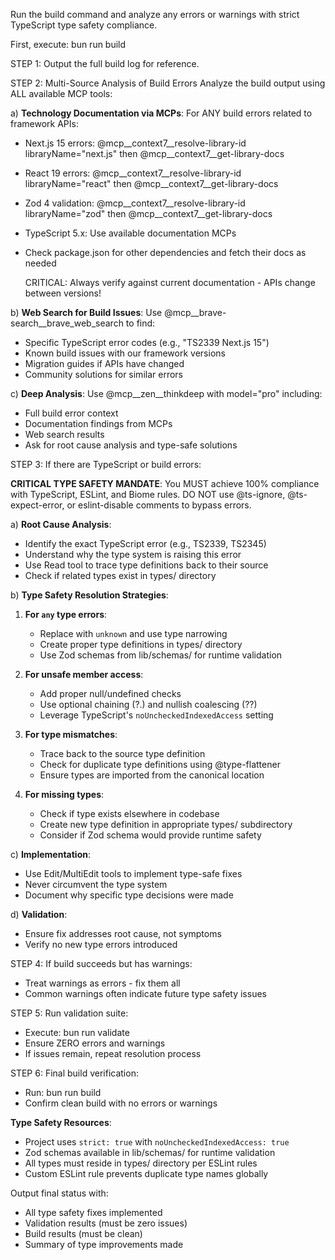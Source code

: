 Run the build command and analyze any errors or warnings with strict TypeScript type safety compliance.

First, execute: bun run build

STEP 1: Output the full build log for reference.

STEP 2: Multi-Source Analysis of Build Errors
Analyze the build output using ALL available MCP tools:

a) **Technology Documentation via MCPs**:
   For ANY build errors related to framework APIs:

- Next.js 15 errors: @mcp__context7__resolve-library-id libraryName="next.js" then @mcp__context7__get-library-docs
- React 19 errors: @mcp__context7__resolve-library-id libraryName="react" then @mcp__context7__get-library-docs
- Zod 4 validation: @mcp__context7__resolve-library-id libraryName="zod" then @mcp__context7__get-library-docs
- TypeScript 5.x: Use available documentation MCPs
- Check package.json for other dependencies and fetch their docs as needed

   CRITICAL: Always verify against current documentation - APIs change between versions!

b) **Web Search for Build Issues**:
   Use @mcp__brave-search__brave_web_search to find:

- Specific TypeScript error codes (e.g., "TS2339 Next.js 15")
- Known build issues with our framework versions
- Migration guides if APIs have changed
- Community solutions for similar errors

c) **Deep Analysis**:
   Use @mcp__zen__thinkdeep with model="pro" including:

- Full build error context
- Documentation findings from MCPs
- Web search results
- Ask for root cause analysis and type-safe solutions

STEP 3: If there are TypeScript or build errors:

**CRITICAL TYPE SAFETY MANDATE**: You MUST achieve 100% compliance with TypeScript, ESLint, and Biome rules. DO NOT use @ts-ignore, @ts-expect-error, or eslint-disable comments to bypass errors.

a) **Root Cause Analysis**:

- Identify the exact TypeScript error (e.g., TS2339, TS2345)
- Understand why the type system is raising this error
- Use Read tool to trace type definitions back to their source
- Check if related types exist in types/ directory

b) **Type Safety Resolution Strategies**:

   1. **For `any` type errors**:
      - Replace with `unknown` and use type narrowing
      - Create proper type definitions in types/ directory
      - Use Zod schemas from lib/schemas/ for runtime validation

   2. **For unsafe member access**:
      - Add proper null/undefined checks
      - Use optional chaining (?.) and nullish coalescing (??)
      - Leverage TypeScript's `noUncheckedIndexedAccess` setting

   3. **For type mismatches**:
      - Trace back to the source type definition
      - Check for duplicate type definitions using @type-flattener
      - Ensure types are imported from the canonical location

   4. **For missing types**:
      - Check if type exists elsewhere in codebase
      - Create new type definition in appropriate types/ subdirectory
      - Consider if Zod schema would provide runtime safety

c) **Implementation**:

- Use Edit/MultiEdit tools to implement type-safe fixes
- Never circumvent the type system
- Document why specific type decisions were made

d) **Validation**:

- Ensure fix addresses root cause, not symptoms
- Verify no new type errors introduced

STEP 4: If build succeeds but has warnings:

- Treat warnings as errors - fix them all
- Common warnings often indicate future type safety issues

STEP 5: Run validation suite:

- Execute: bun run validate
- Ensure ZERO errors and warnings
- If issues remain, repeat resolution process

STEP 6: Final build verification:

- Run: bun run build
- Confirm clean build with no errors or warnings

**Type Safety Resources**:

- Project uses `strict: true` with `noUncheckedIndexedAccess: true`
- Zod schemas available in lib/schemas/ for runtime validation
- All types must reside in types/ directory per ESLint rules
- Custom ESLint rule prevents duplicate type names globally

Output final status with:

- All type safety fixes implemented
- Validation results (must be zero issues)
- Build results (must be clean)
- Summary of type improvements made
